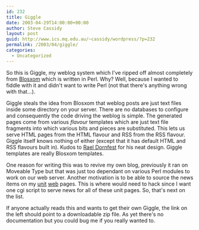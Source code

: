 ```yaml
---
id: 232
title: Giggle
date: 2003-04-29T14:00:00+00:00
author: Steve Cassidy
layout: post
guid: http://www.ics.mq.edu.au/~cassidy/wordpress/?p=232
permalink: /2003/04/giggle/
categories:
  - Uncategorized
---
```

So this is Giggle, my weblog system which I've ripped off almost completely from [Blosxom](http://www.raelity.org/apps/blosxom/) which is written in Perl. Why? Well, because I wanted to fiddle with it and didn't want to write Perl (not that there's anything wrong with that...).

Giggle steals the idea from Blosxom that weblog posts are just text files inside some directory on your server. There are no databases to configure and consequently the code driving the weblog is simple. The generated pages come from various _flavour_ templates which are just text file fragments into which various bits and pieces are substituted. This lets us serve HTML pages from the HTML flavour and RSS from the RSS flavour. Giggle itself knows nothing of either (except that it has default HTML and RSS flavours built in). Kudos to [Rael Dornfest](http://www.raelity.org/) for his neat design. Giggle templates are really Blosxom templates.

One reason for writing this was to revive my own blog, previously it ran on Moveable Type but that was just too dependant on various Perl modules to work on our web server. Another motivation is to be able to source the news items on my [unit](http://www.comp.mq.edu.au/units/comp348/) [web](http://www.comp.mq.edu.au/units/comp348/) pages. This is where would need to hack since I want one cgi script to serve news for all of these unit pages. So, that's next on the list.

If anyone actually reads this and wants to get their own Giggle, the link on the left should point to a downloadable zip file. As yet there's no documentation but you could bug me if you really wanted to.
